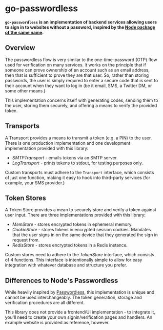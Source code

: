 go-passwordless
===============

**`go-passwordless` is an implementation of backend services allowing users to sign in to websites without a password, inspired by the [Node package of the same name](passwordless.net).**

## Overview
The passwordless flow is very similar to the one-time-password (OTP) flow used for verification on many services. It works on the principle that if someone can prove ownership of an account such as an email address, then that is sufficient to prove they are that user. So, rather than storing passwords, the user is simply required to enter a secure code that is sent to their account when they want to log in (be it email, SMS, a Twitter DM, or some other means.)

This implementation concerns itself with generating codes, sending them to the user, storing them securely, and offering a means to verify the provided token.

## Transports
A Transport provides a means to transmit a token (e.g. a PIN) to the user. There is one production implementation and one development implementation provided with this library:

* *SMTPTransport* - emails tokens via an SMTP server.
* *LogTransport* - prints tokens to stdout, for testing purposes only.

Custom transports must adhere to the `Transport` interface, which consists of just one function, making it easy to hook into third-party services (for example, your SMS provider.)

## Token Stores
A Token Store provides a mean to securely store and verify a token against user input. There are three implementations provided with this library:

* *MemStore* - stores encrypted tokens in ephemeral memory.
* *CookieStore* - stores tokens in encrypted session cookies. Mandates that the user signs in on the same device that they generated the sign in request from.
* *RedisStore* - stores encrypted tokens in a Redis instance.

Custom stores need to adhere to the *TokenStore* interface, which consists of 4 functions. This interface is intentionally simple to allow for easy integration with whatever database and structure you prefer.

## Differences to Node's Passwordless
While heavily inspired by [Passwordless](passwordless.net), this implementation is unique and cannot be used interchangeably. The token generation, storage and verification procedures are all different.

This library does not provide a frontend/UI implementation - to integrate it, you'll need to create your own signin/verification pages and handlers. An example website is provided as reference, however.
